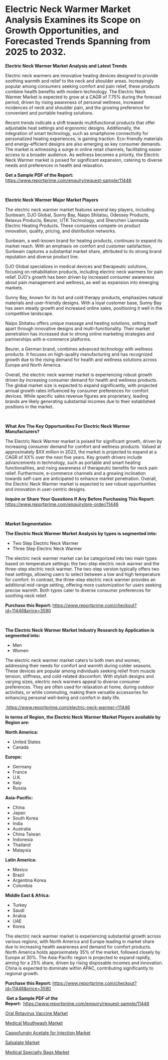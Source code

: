 <p><h1>Electric Neck Warmer Market Analysis Examines its Scope on Growth Opportunities, and Forecasted Trends Spanning from 2025 to 2032.</h1></p><p><strong>Electric Neck Warmer Market Analysis and Latest Trends</strong></p>
<p><p>Electric neck warmers are innovative heating devices designed to provide soothing warmth and relief to the neck and shoulder areas. Increasingly popular among consumers seeking comfort and pain relief, these products combine health benefits with modern technology. The Electric Neck Warmer Market is expected to grow at a CAGR of 7.75% during the forecast period, driven by rising awareness of personal wellness, increased incidences of neck and shoulder pain, and the growing preference for convenient and portable heating solutions.</p><p>Recent trends indicate a shift towards multifunctional products that offer adjustable heat settings and ergonomic designs. Additionally, the integration of smart technology, such as smartphone connectivity for personalized heating experiences, is gaining traction. Eco-friendly materials and energy-efficient designs are also emerging as key consumer demands. The market is witnessing a surge in online retail channels, facilitating easier access to a broader audience. As wellness becomes a priority, the Electric Neck Warmer market is poised for significant expansion, catering to diverse needs and preferences in health and relaxation.</p></p>
<p><strong>Get a Sample PDF of the Report:&nbsp;</strong> <a href="https://www.reportprime.com/enquiry/request-sample/11446?utm_campaign=2114&utm_medium=2&utm_source=Github&utm_content=ia&utm_term=20032025&utm_id=electric-neck-warmer">https://www.reportprime.com/enquiry/request-sample/11446</a></p>
<p>&nbsp;</p>
<p><strong>Electric Neck Warmer Major Market Players</strong></p>
<p><p>The electric neck warmer market features several key players, including Sunbeam, DJO Global, Sunny Bay, Naipo Shitatsu, Odessey Products, Relaxus Products, Beurer, UTK Technology, and Shenzhen Lianmaida Electric Heating Products. These companies compete on product innovation, quality, pricing, and distribution networks.</p><p>Sunbeam, a well-known brand for heating products, continues to expand its market reach. With an emphasis on comfort and customer satisfaction, Sunbeam captures a substantial market share, attributed to its strong brand reputation and diverse product line.</p><p>DJO Global specializes in medical devices and therapeutic solutions, focusing on rehabilitation products, including electric neck warmers for pain relief. DJO's growth has been driven by increased consumer awareness about pain management and wellness, as well as expansion into emerging markets.</p><p>Sunny Bay, known for its hot and cold therapy products, emphasizes natural materials and user-friendly designs. With a loyal customer base, Sunny Bay has seen steady growth and increased online sales, positioning it well in the competitive landscape.</p><p>Naipo Shitatsu offers unique massage and heating solutions, setting itself apart through innovative designs and multi-functionality. Their market penetration has increased due to strong online marketing strategies and partnerships with e-commerce platforms.</p><p>Beurer, a German brand, combines advanced technology with wellness products. It focuses on high-quality manufacturing and has recognized growth due to the rising demand for health and wellness solutions across Europe and North America.</p><p>Overall, the electric neck warmer market is experiencing robust growth driven by increasing consumer demand for health and wellness products. The global market size is expected to expand significantly, with projected annual growth rates influenced by consumer preferences for comfort devices. While specific sales revenue figures are proprietary, leading brands are likely generating substantial incomes due to their established positions in the market.</p></p>
<p>&nbsp;</p>
<p><strong>What Are The Key Opportunities For Electric Neck Warmer Manufacturers?</strong></p>
<p><p>The Electric Neck Warmer market is poised for significant growth, driven by increasing consumer demand for comfort and wellness products. Valued at approximately $XX million in 2023, the market is projected to expand at a CAGR of XX% over the next five years. Key growth drivers include advancements in technology, such as portable and smart heating functionalities, and rising awareness of therapeutic benefits for neck pain relief. Furthermore, e-commerce channels and a growing inclination towards self-care are anticipated to enhance market penetration. Overall, the Electric Neck Warmer market is expected to see robust opportunities and innovation in user-centric designs.</p></p>
<p><strong>Inquire or Share Your Questions If Any Before Purchasing This Report:</strong> <a href="https://www.reportprime.com/enquiry/pre-order/11446?utm_campaign=2114&utm_medium=2&utm_source=Github&utm_content=ia&utm_term=20032025&utm_id=electric-neck-warmer">https://www.reportprime.com/enquiry/pre-order/11446</a></p>
<p>&nbsp;</p>
<p><strong>Market Segmentation</strong></p>
<p><strong>The Electric Neck Warmer Market Analysis by types is segmented into:</strong></p>
<p><ul><li>Two Step Electric Neck Warmer</li><li>Three Step Electric Neck Warmer</li></ul></p>
<p><p>The electric neck warmer market can be categorized into two main types based on temperature settings: the two-step electric neck warmer and the three-step electric neck warmer. The two-step version typically offers two heat settings, allowing users to select between a low and high temperature for comfort. In contrast, the three-step electric neck warmer provides an additional mid-range setting, offering more customization for users seeking precise warmth. Both types cater to diverse consumer preferences for soothing neck relief.</p></p>
<p><strong>Purchase this Report:&nbsp;</strong><a href="https://www.reportprime.com/checkout?id=11446&price=3590&utm_campaign=2114&utm_medium=2&utm_source=Github&utm_content=ia&utm_term=20032025&utm_id=electric-neck-warmer">https://www.reportprime.com/checkout?id=11446&price=3590</a></p>
<p>&nbsp;</p>
<p><strong>The Electric Neck Warmer Market Industry Research by Application is segmented into:</strong></p>
<p><ul><li>Men</li><li>Women</li></ul></p>
<p><p>The electric neck warmer market caters to both men and women, addressing their needs for comfort and warmth during colder seasons. These devices are popular among individuals seeking relief from muscle tension, stiffness, and cold-related discomfort. With stylish designs and varying sizes, electric neck warmers appeal to diverse consumer preferences. They are often used for relaxation at home, during outdoor activities, or while commuting, making them versatile accessories for enhancing personal well-being and comfort in daily life.</p></p>
<p><a href="https://www.reportprime.com/electric-neck-warmer-r11446?utm_campaign=2114&utm_medium=2&utm_source=Github&utm_content=ia&utm_term=20032025&utm_id=electric-neck-warmer">&nbsp;https://www.reportprime.com/electric-neck-warmer-r11446</a></p>
<p><strong>In terms of Region, the Electric Neck Warmer Market Players available by Region are:</strong></p>
<p>
    <p> <strong> North America: </strong>
        <ul>
            <li>United States</li>
            <li>Canada</li>
        </ul>
        </p> 
    <p> <strong> Europe: </strong>
        <ul>
            <li>Germany</li>
            <li>France</li>
            <li>U.K.</li>
            <li>Italy</li>
            <li>Russia</li>
        </ul>
        </p> 
    <p> <strong> Asia-Pacific: </strong>
        <ul>
            <li>China</li>
            <li>Japan</li>
            <li>South Korea</li>
            <li>India</li>
            <li>Australia</li>
            <li>China Taiwan</li>
            <li>Indonesia</li>
            <li>Thailand</li>
            <li>Malaysia</li>
        </ul>
        </p> 
    <p> <strong> Latin America: </strong>
        <ul>
            <li>Mexico</li>
            <li>Brazil</li>
            <li>Argentina Korea</li>
            <li>Colombia</li>
        </ul>
        </p> 
    <p> <strong> Middle East & Africa: </strong>
        <ul>
            <li>Turkey</li>
            <li>Saudi</li>
            <li>Arabia</li>
            <li>UAE</li>
            <li>Korea</li>
        </ul>
    </p>
    </p>
<p><p>The electric neck warmer market is experiencing substantial growth across various regions, with North America and Europe leading in market share due to increasing health awareness and demand for comfort products. North America holds approximately 35% of the market, followed closely by Europe at 30%. The Asia-Pacific region is projected to expand rapidly, aiming for a 25% share, driven by rising disposable incomes and innovation. China is expected to dominate within APAC, contributing significantly to regional growth.</p></p>
<p><strong>Purchase this Report: </strong><a href="https://www.reportprime.com/checkout?id=11446&price=3590&utm_campaign=2114&utm_medium=2&utm_source=Github&utm_content=ia&utm_term=20032025&utm_id=electric-neck-warmer">https://www.reportprime.com/checkout?id=11446&price=3590</a></p>
<p>&nbsp;<strong>Get a Sample PDF of the Report:&nbsp;&nbsp;</strong><a href="https://www.reportprime.com/enquiry/request-sample/11446?utm_campaign=2114&utm_medium=2&utm_source=Github&utm_content=ia&utm_term=20032025&utm_id=electric-neck-warmer">https://www.reportprime.com/enquiry/request-sample/11446</a></p>
<p><strong></strong></p>
<p><p><a href="https://github.com/furnoirons9e/Market-Research-Report-List-1/blob/main/oral-rotavirus-vaccine-market.md?utm_campaign=2114&utm_medium=2&utm_source=Github&utm_content=ia&utm_term=20032025&utm_id=electric-neck-warmer">Oral Rotavirus Vaccine Market</a></p><p><a href="https://github.com/clemmheisefy/Market-Research-Report-List-1/blob/main/medical-mouthwash-market.md?utm_campaign=2114&utm_medium=2&utm_source=Github&utm_content=ia&utm_term=20032025&utm_id=electric-neck-warmer">Medical Mouthwash Market</a></p><p><a href="https://github.com/puttslukis59/Market-Research-Report-List-1/blob/main/caspofungin-acetate-for-injection-market.md?utm_campaign=2114&utm_medium=2&utm_source=Github&utm_content=ia&utm_term=20032025&utm_id=electric-neck-warmer">Caspofungin Acetate for Injection Market</a></p><p><a href="https://github.com/foddekampo/Market-Research-Report-List-1/blob/main/salsalate-market.md?utm_campaign=2114&utm_medium=2&utm_source=Github&utm_content=ia&utm_term=20032025&utm_id=electric-neck-warmer">Salsalate Market</a></p><p><a href="https://github.com/laverkyllozc/Market-Research-Report-List-1/blob/main/medical-specialty-bags-market.md?utm_campaign=2114&utm_medium=2&utm_source=Github&utm_content=ia&utm_term=20032025&utm_id=electric-neck-warmer">Medical Specialty Bags Market</a></p></p>